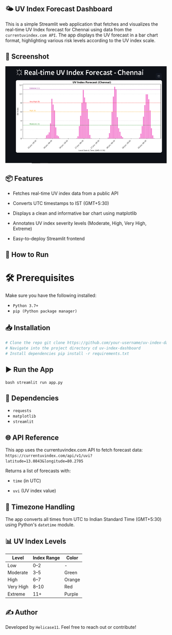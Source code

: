 ## 🌤️ UV Index Forecast Dashboard
This is a simple Streamlit web application that fetches and visualizes the real-time UV Index forecast for Chennai 
using data from the `currentuvindex.com API`. The app displays the UV forecast in a bar chart format, highlighting 
various risk levels according to the UV index scale.

## 📸 Screenshot
![UV Index Forecast Screenshot](images/screenshot.png)

## 📦 Features
- Fetches real-time UV index data from a public API

- Converts UTC timestamps to IST (GMT+5:30)

- Displays a clean and informative bar chart using matplotlib

- Annotates UV index severity levels (Moderate, High, Very High, Extreme)

- Easy-to-deploy Streamlit frontend

## 🚀 How to Run
# 🛠 Prerequisites
Make sure you have the following installed:
- `Python 3.7+`
- `pip (Python package manager)`

## 📥 Installation
```bash 
# Clone the repo git clone https://github.com/your-username/uv-index-dashboard.git 
# Navigate into the project directory cd uv-index-dashboard 
# Install dependencies pip install -r requirements.txt 
```

## ▶️ Run the App
```bash streamlit run app.py ```

## 🧰 Dependencies
- `requests`
- `matplotlib`
- `streamlit`

## 🌐 API Reference
This app uses the currentuvindex.com API to fetch forecast data:
```https://currentuvindex.com/api/v1/uvi?latitude=13.0843&longitude=80.2705```

Returns a list of forecasts with:

- `time` (in UTC)

- `uvi` (UV index value)

## 📅 Timezone Handling

The app converts all times from UTC to Indian Standard Time (GMT+5:30) using Python's `datetime` module.

## 📊 UV Index Levels
| Level       | Index Range | Color   |
|-------------|-------------|---------|
| Low         | 0–2         | -       |
| Moderate    | 3–5         | Green   |
| High        | 6–7         | Orange  |
| Very High   | 8–10        | Red     |
| Extreme     | 11+         | Purple  |


## ✍️ Author
Developed by `Helicase11`.
Feel free to reach out or contribute!






